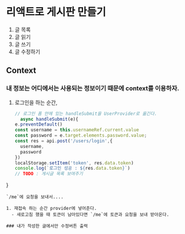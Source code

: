 # 리액트로 게시판 만들기

1. 글 목록
1. 글 읽기
1. 글 쓰기
1. 글 수정하기


## Context
### 내 정보는 어디에서는 사용되는 정보이기 때문에 context를 이용하자.

1. 로그인을 하는 순간, 
    ```js
    // 로그인 폼 안에 있는 handleSubmit을 UserProvider로 옮긴다.
      async handleSubmit(e){
    e.preventDefault()
    const username = this.usernameRef.current.value
    const password = e.target.elements.password.value;
    const res = api.post('/users/login',{
      username,
      password
    })
    localStorage.setItem('token', res.data.token)
    console.log(`로그인 성공 : ${res.data.token}`)
    // TODO : 게시글 목록 보여주기
  }
  ```
  `/me`에 요청을 보내서....

1. 재접속 하는 순간 provider에 넣어준다.
    - 새로고침 했을 때 토큰이 남아있다면 `/me`에 토큰과 요청을 보내 받아온다.

### 내가 작성한 글에서만 수정버튼 출력

